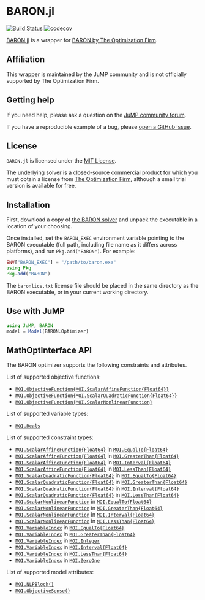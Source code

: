 # BARON.jl

[![Build Status](https://github.com/jump-dev/BARON.jl/workflows/CI/badge.svg?branch=master)](https://github.com/jump-dev/BARON.jl/actions?query=workflow%3ACI)
[![codecov](https://codecov.io/gh/jump-dev/BARON.jl/branch/master/graph/badge.svg)](https://codecov.io/gh/jump-dev/BARON.jl)

[BARON.jl](https://github.com/jump-dev/BARON.jl) is a wrapper for
[BARON by The Optimization Firm](http://minlp.com/baron).

## Affiliation

This wrapper is maintained by the JuMP community and is not officially supported
by The Optimization Firm.

## Getting help

If you need help, please ask a question on the [JuMP community forum](https://jump.dev/forum).

If you have a reproducible example of a bug, please [open a GitHub issue](https://github.com/jump-dev/BARON.jl/issues/new).

## License

`BARON.jl` is licensed under the [MIT License](https://github.com/jump-dev/BARON.jl/blob/master/LICENSE.md).

The underlying solver is a closed-source commercial product for which you must
obtain a license from [The Optimization Firm](http://minlp.com), although a
small trial version is available for free.

## Installation

First, download a copy of [the BARON solver](http://minlp.com/) and unpack the
executable in a location of your choosing.

Once installed, set the `BARON_EXEC` environment variable pointing to the BARON
executable (full path, including file name as it differs across platforms), and
run `Pkg.add("BARON")`. For example:

```julia
ENV["BARON_EXEC"] = "/path/to/baron.exe"
using Pkg
Pkg.add("BARON")
```

The `baronlice.txt` license file should be placed in the same directory as the
BARON executable, or in your current working directory.

## Use with JuMP

```julia
using JuMP, BARON
model = Model(BARON.Optimizer)
```

## MathOptInterface API

The BARON optimizer supports the following constraints and attributes.

List of supported objective functions:

 * [`MOI.ObjectiveFunction{MOI.ScalarAffineFunction{Float64}}`](@ref)
 * [`MOI.ObjectiveFunction{MOI.ScalarQuadraticFunction{Float64}}`](@ref)
 * [`MOI.ObjectiveFunction{MOI.ScalarNonlinearFunction}`](@ref)

List of supported variable types:

 * [`MOI.Reals`](@ref)

List of supported constraint types:

 * [`MOI.ScalarAffineFunction{Float64}`](@ref) in [`MOI.EqualTo{Float64}`](@ref)
 * [`MOI.ScalarAffineFunction{Float64}`](@ref) in [`MOI.GreaterThan{Float64}`](@ref)
 * [`MOI.ScalarAffineFunction{Float64}`](@ref) in [`MOI.Interval{Float64}`](@ref)
 * [`MOI.ScalarAffineFunction{Float64}`](@ref) in [`MOI.LessThan{Float64}`](@ref)
 * [`MOI.ScalarQuadraticFunction{Float64}`](@ref) in [`MOI.EqualTo{Float64}`](@ref)
 * [`MOI.ScalarQuadraticFunction{Float64}`](@ref) in [`MOI.GreaterThan{Float64}`](@ref)
 * [`MOI.ScalarQuadraticFunction{Float64}`](@ref) in [`MOI.Interval{Float64}`](@ref)
 * [`MOI.ScalarQuadraticFunction{Float64}`](@ref) in [`MOI.LessThan{Float64}`](@ref)
 * [`MOI.ScalarNonlinearFunction`](@ref) in [`MOI.EqualTo{Float64}`](@ref)
 * [`MOI.ScalarNonlinearFunction`](@ref) in [`MOI.GreaterThan{Float64}`](@ref)
 * [`MOI.ScalarNonlinearFunction`](@ref) in [`MOI.Interval{Float64}`](@ref)
 * [`MOI.ScalarNonlinearFunction`](@ref) in [`MOI.LessThan{Float64}`](@ref)
 * [`MOI.VariableIndex`](@ref) in [`MOI.EqualTo{Float64}`](@ref)
 * [`MOI.VariableIndex`](@ref) in [`MOI.GreaterThan{Float64}`](@ref)
 * [`MOI.VariableIndex`](@ref) in [`MOI.Integer`](@ref)
 * [`MOI.VariableIndex`](@ref) in [`MOI.Interval{Float64}`](@ref)
 * [`MOI.VariableIndex`](@ref) in [`MOI.LessThan{Float64}`](@ref)
 * [`MOI.VariableIndex`](@ref) in [`MOI.ZeroOne`](@ref)

List of supported model attributes:

 * [`MOI.NLPBlock()`](@ref)
 * [`MOI.ObjectiveSense()`](@ref)

